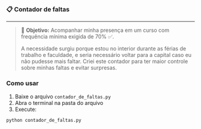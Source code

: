 ### 📋 Contador de faltas
---
> 🎯 **Objetivo:** Acompanhar minha presença em um curso com frequência mínima exigida de 70% ✅.
> 
> A necessidade surgiu porque estou no interior durante as férias de trabalho e faculdade, e seria necessário voltar para a capital caso eu não pudesse mais faltar. Criei este contador para ter maior controle sobre minhas faltas e evitar surpresas.

### Como usar

1. Baixe o arquivo `contador_de_faltas.py`
2. Abra o terminal na pasta do arquivo
3. Execute:
```bash
python contador_de_faltas.py
